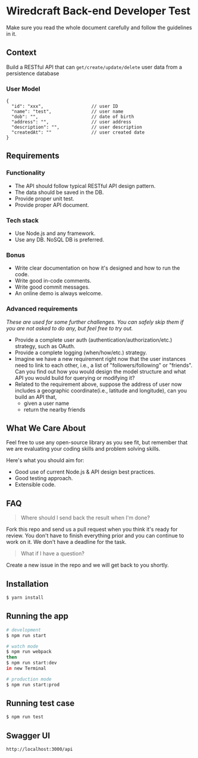# Wiredcraft Back-end Developer Test

Make sure you read the whole document carefully and follow the guidelines in it.

## Context

Build a RESTful API that can `get/create/update/delete` user data from a persistence database

### User Model

```
{
  "id": "xxx",                  // user ID 
  "name": "test",               // user name
  "dob": "",                    // date of birth
  "address": "",                // user address
  "description": "",            // user description
  "createdAt": ""               // user created date
}
```

## Requirements

### Functionality

- The API should follow typical RESTful API design pattern.
- The data should be saved in the DB.
- Provide proper unit test.
- Provide proper API document.

### Tech stack

- Use Node.js and any framework.
- Use any DB. NoSQL DB is preferred.

### Bonus

- Write clear documentation on how it's designed and how to run the code.
- Write good in-code comments.
- Write good commit messages.
- An online demo is always welcome.

### Advanced requirements

*These are used for some further challenges. You can safely skip them if you are not asked to do any, but feel free to try out.*

- Provide a complete user auth (authentication/authorization/etc.) strategy, such as OAuth.
- Provide a complete logging (when/how/etc.) strategy.
- Imagine we have a new requirement right now that the user instances need to link to each other, i.e., a list of "followers/following" or "friends". Can you find out how you would design the model structure and what API you would build for querying or modifying it?
- Related to the requirement above, suppose the address of user now includes a geographic coordinate(i.e., latitude and longitude), can you build an API that,
  - given a user name
  - return the nearby friends


## What We Care About

Feel free to use any open-source library as you see fit, but remember that we are evaluating your coding skills and problem solving skills.

Here's what you should aim for:

- Good use of current Node.js & API design best practices.
- Good testing approach.
- Extensible code.

## FAQ

> Where should I send back the result when I'm done?

Fork this repo and send us a pull request when you think it's ready for review. You don't have to finish everything prior and you can continue to work on it. We don't have a deadline for the task.

> What if I have a question?

Create a new issue in the repo and we will get back to you shortly.


## Installation

```bash
$ yarn install
```

## Running the app
```bash
# development
$ npm run start

# watch mode
$ npm run webpack
then 
$ npm run start:dev 
in new Terminal

# production mode
$ npm run start:prod
```

## Running test case
```bash
$ npm run test
```
## Swagger UI
```
http://localhost:3000/api
```